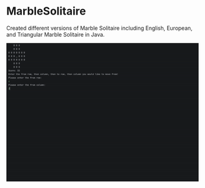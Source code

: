 # MarbleSolitaire
Created different versions of Marble Solitaire including English, European, and Triangular Marble Solitaire in Java.

![](ezgif.com-speed.gif)
